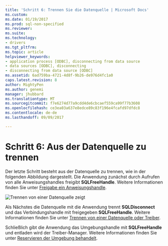 ```yaml
---
title: 'Schritt 6: Trennen Sie die Datenquelle | Microsoft Docs'
ms.custom: 
ms.date: 01/19/2017
ms.prod: sql-non-specified
ms.reviewer: 
ms.suite: 
ms.technology:
- drivers
ms.tgt_pltfrm: 
ms.topic: article
helpviewer_keywords:
- application process [ODBC], disconnecting from data source
- data sources [ODBC], disconnecting
- disconnecting from data source [ODBC]
ms.assetid: 6ad759ba-4721-4d8f-9b26-de976d4fc1a0
caps.latest.revision: 8
author: MightyPen
ms.author: genemi
manager: jhubbard
ms.translationtype: MT
ms.sourcegitcommit: f7e6274d77a9cdd4de6cbcaef559ca99f77b3608
ms.openlocfilehash: ce3ea03a637e8edce89c83f196e4fcafd97dfdc8
ms.contentlocale: de-de
ms.lasthandoff: 09/09/2017

---
```

# <a name="step-6-disconnect-from-the-data-source"></a>Schritt 6: Aus der Datenquelle zu trennen
Der letzte Schritt besteht aus der Datenquelle zu trennen, wie in der folgenden Abbildung dargestellt. Die Anwendung zunächst durch Aufrufen von alle Anweisungshandles freigibt **SQLFreeHandle**. Weitere Informationen finden Sie unter [Freigabe ein Anweisungshandle](../../../odbc/reference/develop-app/freeing-a-statement-handle-odbc.md).  
  
 ![Trennen von einer Datenquelle zeigt](../../../odbc/reference/develop-app/media/pr17.gif "pr17")  
  
 Als Nächstes die Datenquelle mit die Anwendung trennt **SQLDisconnect** und das Verbindungshandle mit freigegeben **SQLFreeHandle**. Weitere Informationen finden Sie unter [Trennen von einer Datenquelle oder Treiber](../../../odbc/reference/develop-app/disconnecting-from-a-data-source-or-driver.md).  
  
 Schließlich gibt die Anwendung das Umgebungshandle mit **SQLFreeHandle** und entladen wird der Treiber-Manager. Weitere Informationen finden Sie unter [Reservieren der Umgebung behandelt](../../../odbc/reference/develop-app/allocating-the-environment-handle.md).
